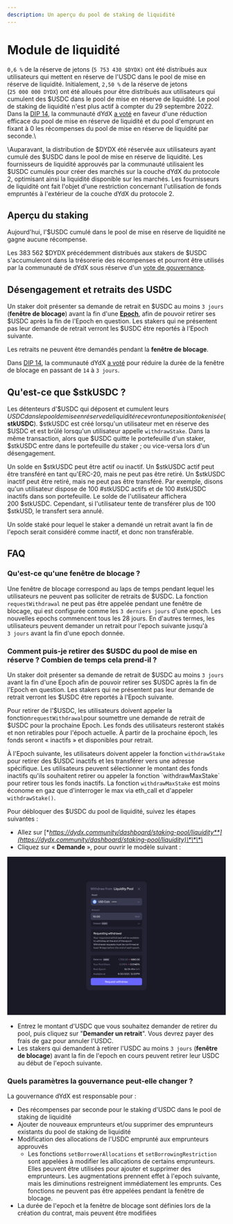 ```yaml
---
description: Un aperçu du pool de staking de liquidité
---
```


# Module de liquidité

`0,6 %` de la réserve de jetons (`5 753 430 $DYDX)` ont été distribués aux utilisateurs qui mettent en réserve de l'USDC dans le pool de mise en réserve de liquidité. Initialement, `2,50 %` de la réserve de jetons (`25 000 000 DYDX`) ont été alloués pour être distribués aux utilisateurs qui cumulent des $USDC dans le pool de mise en réserve de liquidité. Le pool de staking de liquidité n'est plus actif à compter du 29 septembre 2022. Dans la [DIP 14](https://github.com/dydxfoundation/dip/blob/master/content/dips/DIP-14.md), la communauté dYdX [a voté](https://dydx.community/dashboard/proposal/7) en faveur d'une réduction efficace du pool de mise en réserve de liquidité et du pool d'emprunt en fixant à 0 les récompenses du pool de mise en réserve de liquidité par seconde.\

\Auparavant, la distribution de $DYDX été réservée aux utilisateurs ayant cumulé des $USDC dans le pool de mise en réserve de liquidité. Les fournisseurs de liquidité approuvés par la communauté utilisaient les $USDC cumulés pour créer des marchés sur la couche dYdX du protocole 2, optimisant ainsi la liquidité disponible sur les marchés. Les fournisseurs de liquidité ont fait l'objet d'une restriction concernant l'utilisation de fonds empruntés à l'extérieur de la couche dYdX du protocole 2.

## Aperçu du **staking**

Aujourd'hui, l'$USDC cumulé dans le pool de mise en réserve de liquidité ne gagne aucune récompense.

Les 383 562 $DYDX précédemment distribués aux stakers de $USDC s'accumuleront dans la trésorerie des récompenses et pourront être utilisés par la communauté de dYdX sous réserve d'un [vote de gouvernance](https://docs.dydx.community/dydx-governance/voting-and-governance/governance-parameters).

## Désengagement et retraits des USDC

Un staker doit présenter sa demande de retrait en $USDC au moins `3 jours` (**fenêtre de blocage**) avant la fin d'une [**Epoch**](../start-here/epochs.md), afin de pouvoir retirer ses $USDC après la fin de l'Epoch en question. Les stakers qui ne présentent pas leur demande de retrait verront les $USDC être reportés à l'Epoch suivante.

Les retraits ne peuvent être demandés pendant la **fenêtre de blocage**.

Dans [DIP 14](https://github.com/dydxfoundation/dip/blob/master/content/dips/DIP-14.md), la communauté dYdX [a voté](https://dydx.community/dashboard/proposal/7) pour réduire la durée de la fenêtre de blocage en passant de `14` à `3 jours`.

## Qu'est-ce que $stkUSDC ?

Les détenteurs d'$USDC qui déposent et cumulent leurs $USDC dans le pool de mise en réserve de liquidité recevront une position tokenisée ($**stkUSDC**). $stkUSDC est créé lorsqu'un utilisateur met en réserve des $USDC et est brûlé lorsqu'un utilisateur appelle `withdrawStake`. Dans la même transaction, alors que $USDC quitte le portefeuille d'un staker, $stkUSDC entre dans le portefeuille du staker ; ou vice-versa lors d'un désengagement.

Un solde en $stkUSDC peut être actif ou inactif. Un $stkUSDC actif peut être transféré en tant qu'ERC-20, mais ne peut pas être retiré. Un $stkUSDC inactif peut être retiré, mais ne peut pas être transféré. Par exemple, disons qu'un utilisateur dispose de 100 #stkUSDC actifs et de 100 #stkUSDC inactifs dans son portefeuille. Le solde de l'utilisateur affichera 200 $stkUSDC. Cependant, si l'utilisateur tente de transférer plus de 100 $stkUSD, le transfert sera annulé.

Un solde staké pour lequel le staker a demandé un retrait avant la fin de l'epoch serait considéré comme inactif, et donc non transférable.

## FAQ

### Qu'est-ce qu'une fenêtre de blocage ?

Une fenêtre de blocage correspond au laps de temps pendant lequel les utilisateurs ne peuvent pas solliciter de retraits de $USDC. La fonction `requestWithdrawal` ne peut pas être appelée pendant une fenêtre de blocage, qui est configurée comme les `3 derniers jours` d'une epoch. Les nouvelles epochs commencent tous les 28 jours. En d'autres termes, les utilisateurs peuvent demander un retrait pour l'epoch suivante jusqu'à `3 jours` avant la fin d'une epoch donnée.

### Comment puis-je retirer des $USDC du pool de mise en réserve ? Combien de temps cela prend-il ?

Un staker doit présenter sa demande de retrait de $USDC au moins `3 jours` avant la fin d'une Epoch afin de pouvoir retirer ses $USDC après la fin de l'Epoch en question. Les stakers qui ne présentent pas leur demande de retrait verront les $USDC être reportés à l'Epoch suivante.

Pour retirer de l'$USDC, les utilisateurs doivent appeler la fonction`requestWithdrawal`pour soumettre une demande de retrait de $USDC pour la prochaine Epoch. Les fonds des utilisateurs resteront stakés et non retirables pour l'époch actuelle. À partir de la prochaine époch, les fonds seront « inactifs » et disponibles pour retrait.

À l'Epoch suivante, les utilisateurs doivent appeler la fonction `withdrawStake` pour retirer des $USDC inactifs et les transférer vers une adresse spécifique. Les utilisateurs peuvent sélectionner le montant des fonds inactifs qu'ils souhaitent retirer ou appeler la fonction \`withdrawMaxStake\` pour retirer tous les fonds inactifs. La fonction `withdrawMaxStake` est moins économe en gaz que d'interroger le max via eth\_call et d'appeler `withdrawStake()`.

Pour débloquer des $USDC du pool de liquidité, suivez les étapes suivantes :

* Allez sur [**https://dydx.community/dashboard/staking-pool/liquidity**](https://dydx.community/dashboard/staking-pool/liquidity)\*\*\*\*
* Cliquez sur « **Demande** », pour ouvrir le modèle suivant :

![Demande de retrait](../.gitbook/assets/1-withdraw-from-liquidity-pool.png)

* Entrez le montant d'USDC que vous souhaitez demander de retirer du pool, puis cliquez sur "**Demander un retrait**". Vous devrez payer des frais de gaz pour annuler l'USDC.
* Les stakers qui demandent à retirer l'USDC au moins `3 jours` (**fenêtre de blocage**) avant la fin de l'epoch en cours peuvent retirer leur USDC au début de l'epoch suivante.

### Quels paramètres la gouvernance peut-elle changer ?

La gouvernance dYdX est responsable pour :

* Des récompenses par seconde pour le staking d'USDC dans le pool de staking de liquidité
* Ajouter de nouveaux emprunteurs et/ou supprimer des emprunteurs existants du pool de staking de liquidité
* Modification des allocations de l'USDC emprunté aux emprunteurs approuvés
  * Les fonctions `setBorrowerAllocations` et `setBorrowingRestriction` sont appelées à modifier les allocations de certains emprunteurs. Elles peuvent être utilisées pour ajouter et supprimer des emprunteurs. Les augmentations prennent effet à l'epoch suivante, mais les diminutions restreignent immédiatement les emprunts. Ces fonctions ne peuvent pas être appelées pendant la fenêtre de blocage.
* La durée de l'epoch et la fenêtre de blocage sont définies lors de la création du contrat, mais peuvent être modifiées

